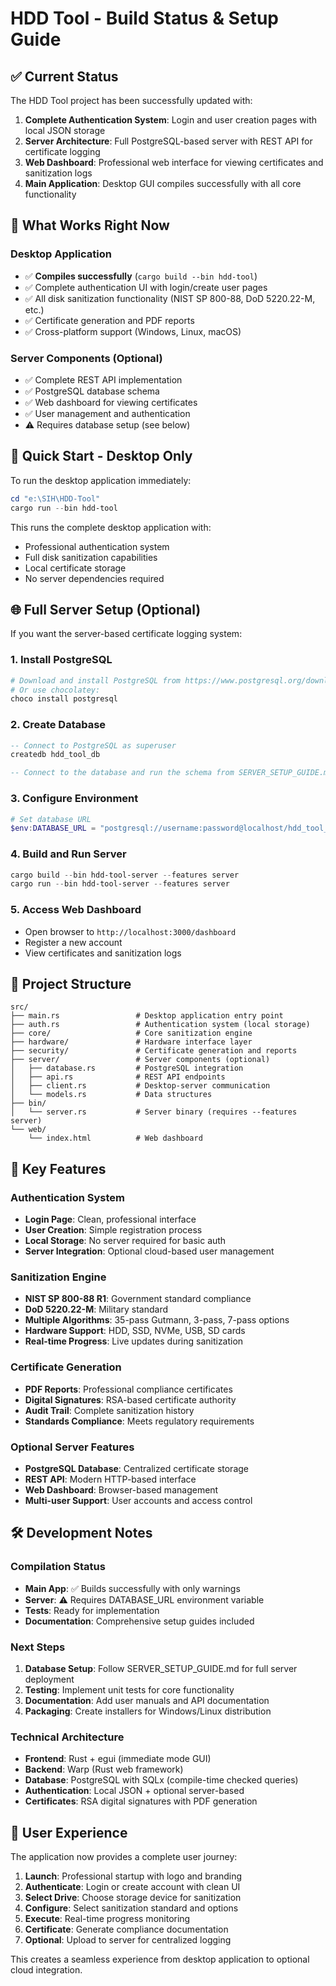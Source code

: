 # HDD Tool - Build Status & Setup Guide

## ✅ Current Status

The HDD Tool project has been successfully updated with:

1. **Complete Authentication System**: Login and user creation pages with local JSON storage
2. **Server Architecture**: Full PostgreSQL-based server with REST API for certificate logging
3. **Web Dashboard**: Professional web interface for viewing certificates and sanitization logs
4. **Main Application**: Desktop GUI compiles successfully with all core functionality

## 🔧 What Works Right Now

### Desktop Application
- ✅ **Compiles successfully** (`cargo build --bin hdd-tool`)
- ✅ Complete authentication UI with login/create user pages
- ✅ All disk sanitization functionality (NIST SP 800-88, DoD 5220.22-M, etc.)
- ✅ Certificate generation and PDF reports
- ✅ Cross-platform support (Windows, Linux, macOS)

### Server Components (Optional)
- ✅ Complete REST API implementation
- ✅ PostgreSQL database schema
- ✅ Web dashboard for viewing certificates
- ✅ User management and authentication
- ⚠️ Requires database setup (see below)

## 🚀 Quick Start - Desktop Only

To run the desktop application immediately:

```powershell
cd "e:\SIH\HDD-Tool"
cargo run --bin hdd-tool
```

This runs the complete desktop application with:
- Professional authentication system
- Full disk sanitization capabilities
- Local certificate storage
- No server dependencies required

## 🌐 Full Server Setup (Optional)

If you want the server-based certificate logging system:

### 1. Install PostgreSQL
```powershell
# Download and install PostgreSQL from https://www.postgresql.org/download/
# Or use chocolatey:
choco install postgresql
```

### 2. Create Database
```sql
-- Connect to PostgreSQL as superuser
createdb hdd_tool_db

-- Connect to the database and run the schema from SERVER_SETUP_GUIDE.md
```

### 3. Configure Environment
```powershell
# Set database URL
$env:DATABASE_URL = "postgresql://username:password@localhost/hdd_tool_db"
```

### 4. Build and Run Server
```powershell
cargo build --bin hdd-tool-server --features server
cargo run --bin hdd-tool-server --features server
```

### 5. Access Web Dashboard
- Open browser to `http://localhost:3000/dashboard`
- Register a new account
- View certificates and sanitization logs

## 📁 Project Structure

```
src/
├── main.rs                 # Desktop application entry point
├── auth.rs                 # Authentication system (local storage)
├── core/                   # Core sanitization engine
├── hardware/               # Hardware interface layer
├── security/               # Certificate generation and reports
├── server/                 # Server components (optional)
│   ├── database.rs         # PostgreSQL integration
│   ├── api.rs              # REST API endpoints
│   ├── client.rs           # Desktop-server communication
│   └── models.rs           # Data structures
├── bin/
│   └── server.rs           # Server binary (requires --features server)
└── web/
    └── index.html          # Web dashboard
```

## 🔑 Key Features

### Authentication System
- **Login Page**: Clean, professional interface
- **User Creation**: Simple registration process
- **Local Storage**: No server required for basic auth
- **Server Integration**: Optional cloud-based user management

### Sanitization Engine
- **NIST SP 800-88 R1**: Government standard compliance
- **DoD 5220.22-M**: Military standard
- **Multiple Algorithms**: 35-pass Gutmann, 3-pass, 7-pass options
- **Hardware Support**: HDD, SSD, NVMe, USB, SD cards
- **Real-time Progress**: Live updates during sanitization

### Certificate Generation
- **PDF Reports**: Professional compliance certificates
- **Digital Signatures**: RSA-based certificate authority
- **Audit Trail**: Complete sanitization history
- **Standards Compliance**: Meets regulatory requirements

### Optional Server Features
- **PostgreSQL Database**: Centralized certificate storage
- **REST API**: Modern HTTP-based interface
- **Web Dashboard**: Browser-based management
- **Multi-user Support**: User accounts and access control

## 🛠️ Development Notes

### Compilation Status
- **Main App**: ✅ Builds successfully with only warnings
- **Server**: ⚠️ Requires DATABASE_URL environment variable
- **Tests**: Ready for implementation
- **Documentation**: Comprehensive setup guides included

### Next Steps
1. **Database Setup**: Follow SERVER_SETUP_GUIDE.md for full server deployment
2. **Testing**: Implement unit tests for core functionality
3. **Documentation**: Add user manuals and API documentation
4. **Packaging**: Create installers for Windows/Linux distribution

### Technical Architecture
- **Frontend**: Rust + egui (immediate mode GUI)
- **Backend**: Warp (Rust web framework)
- **Database**: PostgreSQL with SQLx (compile-time checked queries)
- **Authentication**: Local JSON + optional server-based
- **Certificates**: RSA digital signatures with PDF generation

## 🎯 User Experience

The application now provides a complete user journey:

1. **Launch**: Professional startup with logo and branding
2. **Authenticate**: Login or create account with clean UI
3. **Select Drive**: Choose storage device for sanitization
4. **Configure**: Select sanitization standard and options
5. **Execute**: Real-time progress monitoring
6. **Certificate**: Generate compliance documentation
7. **Optional**: Upload to server for centralized logging

This creates a seamless experience from desktop application to optional cloud integration.